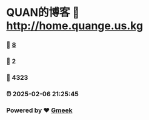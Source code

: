 # QUAN的博客 :link: http://home.quange.us.kg 
### :page_facing_up: [8](http://home.quange.us.kg/tag.html) 
### :speech_balloon: 2 
### :hibiscus: 4323 
### :alarm_clock: 2025-02-06 21:25:45 
### Powered by :heart: [Gmeek](https://github.com/Meekdai/Gmeek)
